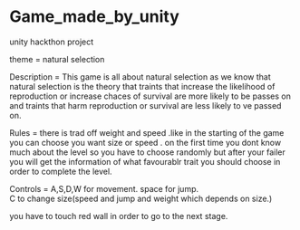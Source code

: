 # Game_made_by_unity

unity hackthon project 

theme  = natural selection

Description = This game is all about natural selection as we know that natural selection is the theory that traints that
 increase the likelihood of reproduction or increase chaces of survival are more likely to be passes on and traints that
 harm reproduction or survival are less likely to ve passed on.

Rules = there is trad off weight and speed .like in the starting of the game you can choose you want size or speed .
 on the first time you dont know much about the level so
 you have to choose randomly but after your failer you will get the information of 
what favourablr trait you should choose in order to complete the level.

Controls = A,S,D,W for movement.
space for jump.<br>
C to change size(speed and jump and weight which depends on size.)

you have to touch red wall in order to go to the next stage.










